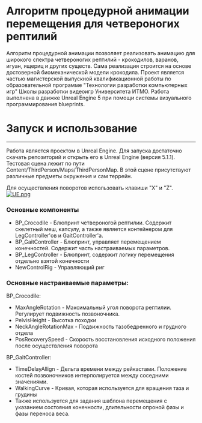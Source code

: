# Алгоритм процедурной анимации перемещения для четвероногих рептилий
Алгоритм процедурной анимации позволяет реализовать анимацию для широкого спектра четвероногих рептилий - крокодилов, варанов, игуан, ящериц и других существ. Сама реализация строится на основе достоверной биомеханической модели крокодила.
Проект является частью магистерской выпускной квалификационной работы по образовательной программе "Технологии разработки компьютерных игр" Школы разработки видеоигр Университета ИТМО. Работа выполнена в движке Unreal Engine 5 при помощи системы визуального программирования blueprints.



# Запуск и использование
---
Работа является проектом в Unreal Engine. Для запуска достаточно скачать репозиторий и открыть его в Unreal Engine (версия 5.1.1). Тестовая сцена лежит по пути Content/ThirdPerson/Maps/ThirdPersonMap. В этой сцене присутствуют различные предметы окружения и сам террейн.

Для осуществления поворотов использовать клавиши "X" и "Z".
[![UE.png](https://i.postimg.cc/pr3XvbyD/UE.png)](https://postimg.cc/H84C0Nwx)

### Основные компоненты
- BP_Crocodile - Блюпринт четвероногой рептилии. Содержит скелетный меш, капсулу, а также является контейнером для LegController'ов и GaitController'а.
- BP_GaitController - Блюпринт, управляет перемещением конечностей. Содержит часть настраиваемых параметров.
- BP_LegController - Блюпринт, содержит логику перемещения отдельно взятой конечности
- NewControlRig - Управляющий риг

### Основные настраиваемые параметры:
BP_Crocodile: 
- MaxAngleRotation - Максимальный угол поворота рептилии. Регулирует подвижность позвоночника.
- PelvisHeight - Высотка походки
- NeckAngleRotationMax - Подвижность тазобедренного и грудного отдела
- PosRecoverySpeed - Скорость восстановления исходного положения после осуществления поворота

BP_GaitController:
- TimeDelayAllign - Дельта времени между рейкастами. Положение костей позвоночников интерполируется между соседними значениями.
- WalkingCurve - Кривая, которая используется для вращения таза и грудины
- Также используется для задания шаблона перемещения с указанием состояния конечности, длительности опроной фазы и фазы переноса веса.
